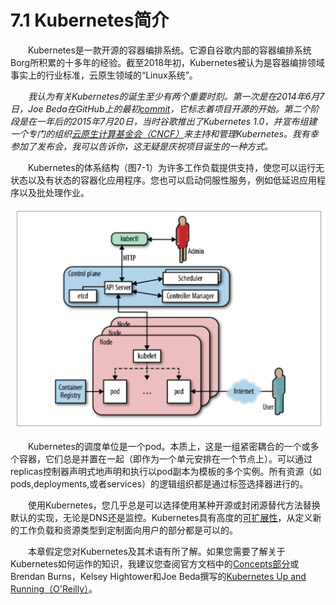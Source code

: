 # 7.1 Kubernetes简介

&emsp;&emsp;Kubernetes是一款开源的容器编排系统。它源自谷歌内部的容器编排系统Borg所积累的十多年的经验。截至2018年初，Kubernetes被认为是容器编排领域事实上的行业标准，云原生领域的“Linux系统”。

&emsp;&emsp;*我认为有关Kubernetes的诞生至少有两个重要时刻。第一次是在2014年6月7日，Joe Beda在GitHub上的最初[commit](https://github.com/kubernetes/kubernetes/commit/2c4b3a562ce34cddc3f8218a2c4d11c7310e6d56)，它标志着项目开源的开始。第二个阶段是在一年后的2015年7月20日，当时谷歌推出了Kubernetes 1.0，并宣布组建一个专门的组织[云原生计算基金会（CNCF）](https://www.cncf.io)来主持和管理Kubernetes。我有幸参加了发布会，我可以告诉你，这无疑是庆祝项目诞生的一种方式。*

&emsp;&emsp;Kubernetes的体系结构（图7-1）为许多工作负载提供支持，使您可以运行无状态以及有状态的容器化应用程序。您也可以启动伺服性服务，例如低延迟应用程序以及批处理作业。

![图7-1 Kubernetes架构](../images/7-1.png)

&emsp;&emsp;Kubernetes的调度单位是一个pod。本质上，这是一组紧密耦合的一个或多个容器，它们总是并置在一起（即作为一个单元安排在一个节点上）。可以通过replicas控制器声明式地声明和执行以pod副本为模板的多个实例。所有资源（如pods,deployments,或者services）的逻辑组织都是通过标签选择器进行的。

&emsp;&emsp;使用Kubernetes，您几乎总是可以选择使用某种开源或封闭源替代方法替换默认的实现，无论是DNS还是监控。Kubernetes具有高度的[可扩展性](https://kubernetes.io/docs/concepts/overview/extending/)，从定义新的工作负载和资源类型到定制面向用户的部分都是可以的。

&emsp;&emsp;本章假定您对Kubernetes及其术语有所了解。如果您需要了解关于Kubernetes如何运作的知识，我建议您查阅官方文档中的[Concepts部分](https://kubernetes.io/docs/concepts/)或Brendan Burns，Kelsey Hightower和Joe Beda撰写的[Kubernetes Up and Running（O'Reilly）](http://shop.oreilly.com/product/0636920043874.do)。